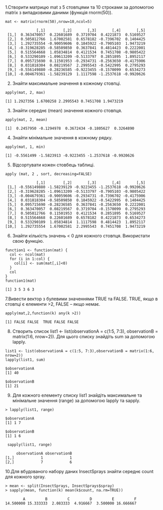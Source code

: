 1.Створити матрицю mat з 5 стовпцями та 10 строками за допомогою matrix з випадковими даними (функція rnorm(50)).
```
mat <- matrix(rnorm(50),nrow=10,ncol=5)
```
```
              [,1]        [,2]       [,3]       [,4]       [,5]
 [1,]  0.363470057  0.22601689  0.3719704  0.4221873  0.5169527
 [2,]  0.505812766  1.67002581  0.6578182 -0.7396702  0.1404425
 [3,]  1.292735554 -0.90059606  0.1845922 -0.7905103  1.9473219
 [4,] -0.319628285 -0.58509850  0.3637841  0.4814423  0.2222001
 [5,]  0.515564668  1.05834814  0.4121534  0.7451708 -0.9805422
 [6,]  0.533290109 -1.09613209 -0.5133797  0.2851895  1.8952117
 [7,]  0.095715690  0.11501953 -0.2934731 -0.2563650 -0.4175906
 [8,]  0.031818304  0.08219567  2.2995543 -0.5422995  0.2795293
 [9,] -0.556149880 -0.28236585 -0.9223455 -0.1570099  0.6534273
[10,] -0.004679361 -1.58239129  1.1117598 -1.2537618 -0.9920626
```
2. Знайти максимальне значення в кожному стовпці.
```
apply(mat, 2, max)
```
```
[1] 1.2927356 1.6700258 2.2995543 0.7451708 1.9473219
```
3. Знайти середнє (mean) значення кожного стовпця.
```
apply(mat, 2, mean)
```
```
[1]  0.2457950 -0.1294978  0.3672434 -0.1805627  0.3264890
```
4. Знайти мінімальне значення в кожному рядку.
```
apply(mat, 1, min)
```
```
[1] -0.5561499 -1.5823913 -0.9223455 -1.2537618 -0.9920626
```
5. Відсортувати кожен стовбець таблиці.
```
apply (mat, 2 , sort, decreasing=FALSE)
```
```
              [,1]        [,2]       [,3]       [,4]       [,5]
 [1,] -0.556149880 -1.58239129 -0.9223455 -1.2537618 -0.9920626
 [2,] -0.319628285 -1.09613209 -0.5133797 -0.7905103 -0.9805422
 [3,] -0.004679361 -0.90059606 -0.2934731 -0.7396702 -0.4175906
 [4,]  0.031818304 -0.58509850  0.1845922 -0.5422995  0.1404425
 [5,]  0.095715690 -0.28236585  0.3637841 -0.2563650  0.2222001
 [6,]  0.363470057  0.08219567  0.3719704 -0.1570099  0.2795293
 [7,]  0.505812766  0.11501953  0.4121534  0.2851895  0.5169527
 [8,]  0.515564668  0.22601689  0.6578182  0.4221873  0.6534273
 [9,]  0.533290109  1.05834814  1.1117598  0.4814423  1.8952117
[10,]  1.292735554  1.67002581  2.2995543  0.7451708  1.9473219
```
6. Знайти кількість значень < 0 для кожного стовпця. Використати свою функцію.
```
function1 <- function(mat) {
  col <- ncol(mat)
  for (i in 1:col) {
    col[i] <- sum(mat[,i]<0)
  }
  col
}
function1(mat)
```
```
[1] 3 5 3 6 3
```
7.Вивести вектор з булевими значеннями TRUE та FALSE. TRUE, якщо в стовпці є елементи >2, FALSE – якщо немає.
```
apply(mat,2,function(k) any(k >2))
```
```
[1] FALSE FALSE  TRUE FALSE FALSE
```
8. Створить список list1 <- list(observationA = c(1:5, 7:3), observationB = matrix(1:6, nrow=2)). Для цього списку знайдіть sum за допомогою lapply.
```
list1 <- list(observationA = c(1:5, 7:3),observationB = matrix(1:6, nrow=2))
lapply(list1, sum)
```
```
$observationA
[1] 40

$observationB
[1] 21
```
9. Для кожного елементу списку list1 знайдіть максимальне та мінімальне значення (range) за допомогою lapply та sapply.
```
> lapply(list1, range)
```
```
$observationA
[1] 1 7

$observationB
[1] 1 6
```
```
 sapply(list1, range)
 ```
```
     observationA observationB
[1,]            1            1
[2,]            7            6
```
10.Для вбудованого набору даних InsectSprays знайти середнє count для кожного spray.
```
> mean <- split(InsectSprays, InsectSprays$spray)
> sapply(mean, function(k) mean(k$count, na.rm=TRUE))
```
```
        A         B         C         D         E         F 
14.500000 15.333333  2.083333  4.916667  3.500000 16.666667 
```
